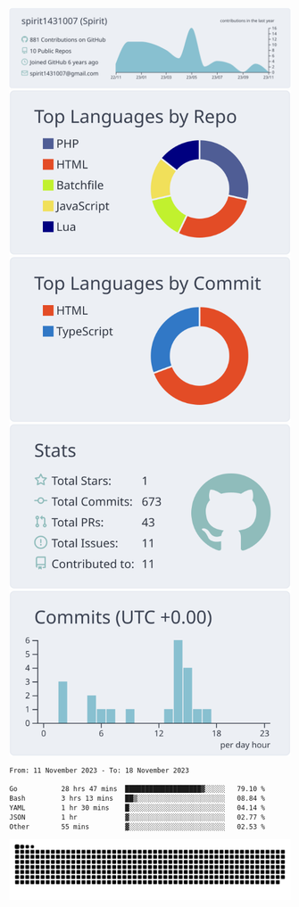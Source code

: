 [![](https://raw.githubusercontent.com/spirit1431007/spirit1431007/master/profile-summary-card-output/nord_bright/0-profile-details.svg)](https://git.io/spiritx)
[![](https://raw.githubusercontent.com/spirit1431007/spirit1431007/master/profile-summary-card-output/nord_bright/1-repos-per-language.svg)](https://git.io/spiritx) [![](https://raw.githubusercontent.com/spirit1431007/spirit1431007/master/profile-summary-card-output/nord_bright/2-most-commit-language.svg)](https://git.io/spiritx)
[![](https://raw.githubusercontent.com/spirit1431007/spirit1431007/master/profile-summary-card-output/nord_bright/3-stats.svg)](https://git.io/spiritx) [![](https://raw.githubusercontent.com/spirit1431007/spirit1431007/master/profile-summary-card-output/nord_bright/4-productive-time.svg)](https://git.io/spiritx)

<!--START_SECTION:waka-->

```txt
From: 11 November 2023 - To: 18 November 2023

Go           28 hrs 47 mins  ███████████████████▓░░░░░   79.10 %
Bash         3 hrs 13 mins   ██▒░░░░░░░░░░░░░░░░░░░░░░   08.84 %
YAML         1 hr 30 mins    █░░░░░░░░░░░░░░░░░░░░░░░░   04.14 %
JSON         1 hr            ▓░░░░░░░░░░░░░░░░░░░░░░░░   02.77 %
Other        55 mins         ▓░░░░░░░░░░░░░░░░░░░░░░░░   02.53 %
```

<!--END_SECTION:waka-->

![contribution](https://github.com/spirit1431007/spirit1431007/blob/output/github-contribution-grid-snake.svg)
